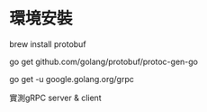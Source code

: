 <h1>環境安裝</h1>
<p>brew install protobuf</p>
<p>go get github.com/golang/protobuf/protoc-gen-go</p>
<p>go get -u google.golang.org/grpc</p>

<p>實測gRPC server & client</p>
